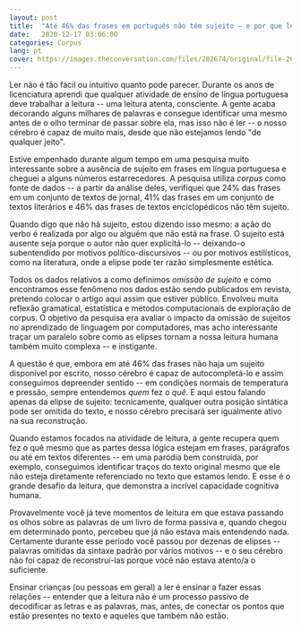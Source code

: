 ```yaml
---
layout: post
title:  "Até 46% das frases em português não têm sujeito – e por que ler é difícil"
date:   2020-12-17 03:06:00
categories: Corpus
lang: pt
cover: https://images.theconversation.com/files/282674/original/file-20190704-51292-t04p4c.jpg?ixlib=rb-1.1.0&q=45&auto=format&w=1200&h=675.0&fit=crop
---
```


Ler não é tão fácil ou intuitivo quanto pode parecer. Durante os anos de licenciatura aprendi que qualquer atividade de ensino de língua portuguesa deve trabalhar a leitura -- uma leitura atenta, consciente. A gente acaba decorando alguns milhares de palavras e consegue identificar uma mesmo antes de o olho terminar de passar sobre ela, mas isso não é ler -- o nosso cérebro é capaz de muito mais, desde que não estejamos lendo "de qualquer jeito".

Estive empenhado durante algum tempo em uma pesquisa muito interessante sobre a ausência de sujeito em frases em língua portuguesa e cheguei a alguns números estarrecedores. A pesquisa utiliza *corpus* como fonte de dados -- a partir da análise deles, verifiquei que 24% das frases em um conjunto de textos de jornal, 41% das frases em um conjunto de textos literários e 46% das frases de textos enciclopédicos não têm sujeito.

Quando digo que não há sujeito, estou dizendo isso mesmo: a ação do verbo é realizada por algo ou alguém que não está na frase. O sujeito está ausente seja porque o autor não quer explicitá-lo -- deixando-o subentendido por motivos político-discursivos -- ou por motivos estilísticos, como na literatura, onde a elipse pode ter razão simplesmente estética.

Todos os dados relativos a como definimos *omissão de sujeito* e como encontramos esse fenômeno nos dados estão sendo publicados em revista, pretendo colocar o artigo aqui assim que estiver público. Envolveu muita reflexão gramatical, estatística e métodos computacionais de exploração de corpus. O objetivo da pesquisa era avaliar o impacto da omissão de sujeitos no aprendizado de linguagem por computadores, mas acho interessante traçar um paralelo sobre como as elipses tornam a nossa leitura humana também muito complexa -- e instigante.

A questão é que, embora em até 46% das frases não haja um sujeito disponível por escrito, nosso cérebro é capaz de autocompletá-lo e assim conseguimos depreender sentido -- em condições normais de temperatura e pressão, sempre entendemos *quem* fez *o quê*. E aqui estou falando apenas da elipse de sujeito: tecnicamente, qualquer outra posição sintática pode ser omitida do texto, e nosso cérebro precisará ser igualmente ativo na sua reconstrução.

Quando estamos focados na atividade de leitura, a gente recupera quem fez o quê mesmo que as partes dessa lógica estejam em frases, parágrafos ou até em textos diferentes -- em uma paródia bem construída, por exemplo, conseguimos identificar traços do texto original mesmo que ele não esteja diretamente referenciado no texto que estamos lendo. E esse é o grande desafio da leitura, que demonstra a incrível capacidade cognitiva humana.

Provavelmente você já teve momentos de leitura em que estava passando os olhos sobre as palavras de um livro de forma passiva e, quando chegou em determinado ponto, percebeu que já não estava mais entendendo nada. Certamente durante esse período você passou por dezenas de elipses -- palavras omitidas da sintaxe padrão por vários motivos -- e o seu cérebro não foi capaz de reconstruí-las porque você não estava atento/a o suficiente.

Ensinar crianças (ou pessoas em geral) a ler é ensinar a fazer essas relações -- entender que a leitura não é um processo passivo de decodificar as letras e as palavras, mas, antes, de conectar os pontos que estão presentes no texto e aqueles que também não estão.